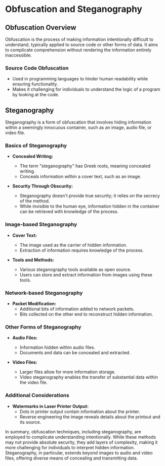 # Obfuscation and Steganography

## Obfuscation Overview

Obfuscation is the process of making information intentionally difficult to understand, typically applied to source code or other forms of data. It aims to complicate comprehension without rendering the information entirely inaccessible.

### Source Code Obfuscation

- Used in programming languages to hinder human readability while ensuring functionality.
- Makes it challenging for individuals to understand the logic of a program by looking at the code.

## Steganography

Steganography is a form of obfuscation that involves hiding information within a seemingly innocuous container, such as an image, audio file, or video file.

### Basics of Steganography

- **Concealed Writing:**
	- The term "steganography" has Greek roots, meaning concealed writing.
	- Conceals information within a cover text, such as an image.

- **Security Through Obscurity:**
	- Steganography doesn't provide true security; it relies on the secrecy of the method.
	- While invisible to the human eye, information hidden in the container can be retrieved with knowledge of the process.

### Image-based Steganography

- **Cover Text:**
	- The image used as the carrier of hidden information.
	- Extraction of information requires knowledge of the process.

- **Tools and Methods:**
	- Various steganography tools available as open source.
	- Users can store and extract information from images using these tools.

### Network-based Steganography

- **Packet Modification:**
	- Additional bits of information added to network packets.
	- Bits collected on the other end to reconstruct hidden information.

### Other Forms of Steganography

- **Audio Files:**
	- Information hidden within audio files.
	- Documents and data can be concealed and extracted.

- **Video Files:**
	- Larger files allow for more information storage.
	- Video steganography enables the transfer of substantial data within the video file.

### Additional Considerations

- **Watermarks in Laser Printer Output:**
	- Dots in printer output contain information about the printer.
	- Reverse engineering the image reveals details about the printout and its source.

In summary, obfuscation techniques, including steganography, are employed to complicate understanding intentionally. While these methods may not provide absolute security, they add layers of complexity, making it more challenging for individuals to interpret hidden information. Steganography, in particular, extends beyond images to audio and video files, offering diverse means of concealing and transmitting data.
